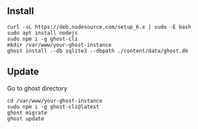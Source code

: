 ## Install

	curl -sL https://deb.nodesource.com/setup_6.x | sudo -E bash
	sudo apt install nodejs
	sudo npm i -g ghost-cli
	mkdir /var/www/your-ghost-instance
	ghost install --db sqlite3 --dbpath ./content/data/ghost.db

## Update

Go to ghost directory

	cd /var/www/your-ghost-instance
	sudo npm i -g ghost-cli@latest
	ghost migrate
	ghost update
